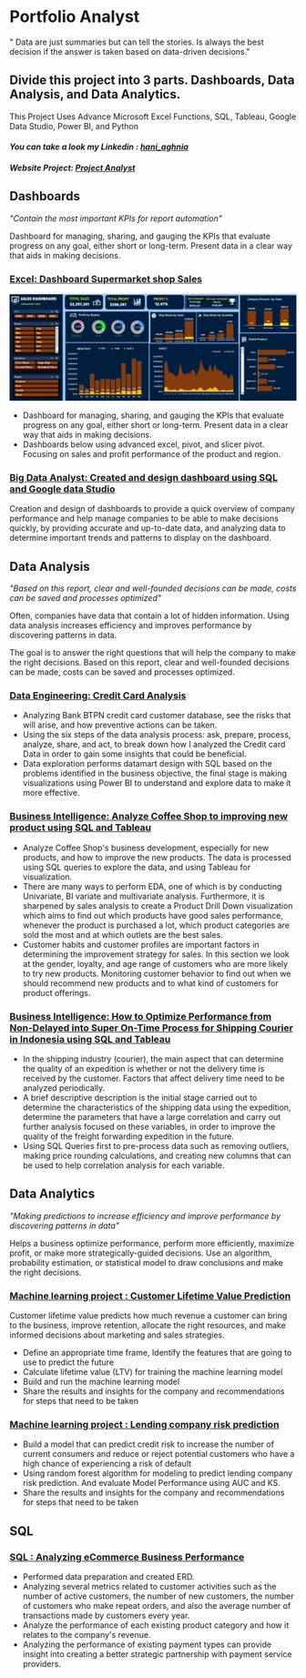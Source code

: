 # **Portfolio Analyst**
" Data are just summaries but can tell the stories. Is always the best decision if the answer is taken based on data-driven decisions."

## Divide this project into 3 parts. Dashboards, Data Analysis, and Data Analytics.
This Project Uses Advance Microsoft Excel Functions, SQL, Tableau, Google Data Studio, Power BI, and Python
#### *You can take a look my Linkedin : [hani_aghnia](https://www.linkedin.com/in/haniaghnia/)*
#### *Website Project: [Project Analyst](https://projecthani.my.canva.site/)*

## Dashboards

*"Contain the most important KPIs for report automation"*

Dashboard for managing, sharing, and gauging the KPIs that evaluate progress on any goal, either short or long-term. Present data in a clear way that aids in making decisions.

### [Excel: Dashboard Supermarket shop Sales](https://github.com/Haniaghnia/Hani_Portfolio/blob/main/Excel/Dashboard%20Supermarket%20shop%20Sales.md)
![](https://github.com/Haniaghnia/Hani_Portfolio/blob/main/Excel/Dashboard%20Supermarket.PNG)

* Dashboard for managing, sharing, and gauging the KPIs that evaluate progress on any goal, either short or long-term. Present data in a clear way that aids in making decisions.
* Dashboards below using advanced excel, pivot, and slicer pivot. Focusing on sales and profit performance of the product and region.

### [Big Data Analyst: Created and design dashboard using SQL and Google data Studio](https://github.com/Haniaghnia/Hani_Portfolio/blob/5a0f5d1022c9f0320a78e8878a997d87def29e93/Google%20Studio/Project%20Big%20data%20Analyst/BDA.md)
Creation and design of dashboards to provide a quick overview of company performance and help manage companies to be able to make decisions quickly, by providing accurate and up-to-date data, and analyzing data to determine important trends and patterns to display on the dashboard.


## Data Analysis

*"Based on this report, clear and well-founded decisions can be made, costs can be saved and processes optimized"*

Often, companies have data that contain a lot of hidden information.  Using data analysis increases efficiency and improves performance by discovering patterns in data. 

The goal is to answer the right questions that will help the company to make the right decisions. Based on this report, clear and well-founded decisions can be made, costs can be saved and processes optimized.

### [Data Engineering: Credit Card Analysis](https://github.com/Haniaghnia/Hani_Portfolio/blob/main/Power%20BI/DE/Project%20DE.md)
* Analyzing Bank  BTPN credit card customer database, see the risks that will arise, and how preventive actions can be taken. 
* Using the six steps of the data analysis process: ask, prepare, process, analyze, share, and act, to break down how I analyzed the Credit card Data in order to gain some insights that could be beneficial. 
* Data exploration performs datamart design with SQL based on the problems identified in the business objective, the final stage is making visualizations using Power BI to understand and explore data to make it more effective.

### [Business Intelligence: Analyze Coffee Shop to improving new product using SQL and Tableau](https://github.com/Haniaghnia/Hani_Portfolio/blob/main/Tableau/Analyze%20Coffee%20Shop%20to%20improving%20new%20product/Analyze%20Coffee%20Shop%20to%20improving%20new%20product.md)
* Analyze Coffee Shop's business development, especially for new products, and how to improve the new products. The data is processed using SQL queries to explore the data, and using Tableau for visualization.
* There are many ways to perform EDA, one of which is by conducting Univariate, BI variate and multivariate analysis. Furthermore, it is sharpened by sales analysis to    create a Product Drill Down visualization which aims to find out which products have good sales performance, whenever the product is purchased a lot, which product categories are sold the most and at which outlets are the best sales.
* Customer habits and customer profiles are important factors in determining the improvement strategy for sales. In this section we look at the gender, loyalty, and age range of customers who are more likely to try new products. Monitoring customer behavior to find out when we should recommend new products and to what kind of customers for product offerings.

### [Business Intelligence: How to Optimize Performance from Non-Delayed into Super On-Time Process for Shipping Courier in Indonesia using SQL and Tableau](https://github.com/Haniaghnia/Hani_Portfolio/blob/main/Tableau/How%20to%20Optimize%20Performance%20from%20Non-Delayed%20into%20Super%20On-Time%20Process%20for%20Shipping%20Courier%20in%20Indonesia/How%20to%20Optimize%20Performance%20from%20Non-Delayed%20into%20Super%20On-Time%20Process%20for%20Shipping%20Courier%20in%20Indonesia.md)
* In the shipping industry (courier), the main aspect that can determine the quality of an expedition is whether or not the delivery time is received by the customer. Factors that affect delivery time need to be analyzed periodically.
* A brief descriptive description is the initial stage carried out to determine the characteristics of the shipping data using the expedition, determine the parameters that have a large correlation and carry out further analysis focused on these variables, in order to improve the quality of the freight forwarding expedition in the future.
* Using SQL Queries first to pre-process data such as removing outliers, making price rounding calculations, and creating new columns that can be used to help correlation analysis for each variable.


## Data Analytics

*"Making predictions to  increase efficiency and improve performance by discovering patterns in data"*
 
Helps a business optimize performance, perform more efficiently, maximize profit, or make more strategically-guided decisions.  Use an algorithm, probability estimation, or statistical model to draw conclusions and make the right decisions.
 
### [Machine learning project : Customer Lifetime Value Prediction](https://github.com/Haniaghnia/Hani_Portfolio/blob/main/Data%20Science/Machine%20Learning/RFM/Customer%20lifetime%20value.md)

Customer lifetime value predicts how much revenue a customer can bring to the business, improve retention, allocate the right resources, and make informed decisions about marketing and sales strategies.

* Define an appropriate time frame, Identify the features that are going to use to predict the future
* Calculate lifetime value (LTV) for training the machine learning model
* Build and run the machine learning model
* Share the results and insights for the company and recommendations for steps that need to be taken

### [Machine learning project : Lending company risk prediction](https://github.com/Haniaghnia/Hani_Portfolio/blob/main/Data%20Science/Machine%20Learning/Lending%20company/Risk%20prediction%20lending%20company.md)
* Build a model that can predict credit risk to increase the number of current consumers and reduce or reject potential customers who have a high chance of experiencing a risk of default
* Using random forest algorithm for modeling to predict lending company risk prediction. And evaluate Model Performance using AUC and KS.
* Share the results and insights for the company and recommendations for steps that need to be taken


## SQL

### [SQL : Analyzing eCommerce Business Performance](https://github.com/Haniaghnia/Hani_Portfolio/blob/main/SQL/Project/Analyzing%20eCommerce%20Business%20Performance.md)

* Performed data preparation and created ERD.
* Analyzing several metrics related to customer activities such as the number of active customers, the number of new customers, the number of customers who make repeat orders, and also the average number of transactions made by customers every year.
* Analyze the performance of each existing product category and how it relates to the company's revenue.
* Analyzing the performance of existing payment types can provide insight into creating a better strategic partnership with payment service providers.

